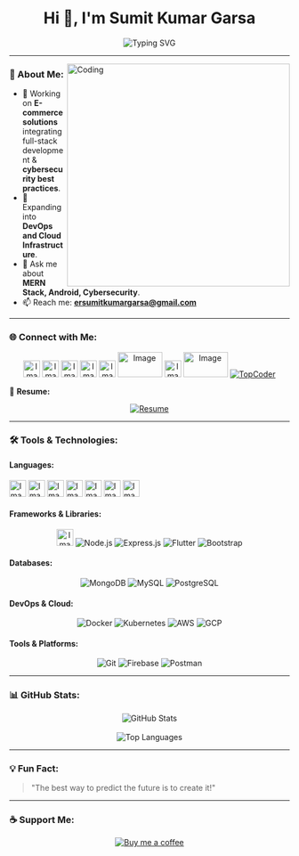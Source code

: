 <h1 align="center">Hi 👋, I'm Sumit Kumar Garsa</h1>

<p align="center">
  <img src="https://readme-typing-svg.demolab.com?font=Fira+Code&weight=500&size=22&pause=1000&color=3A77F7&background=FFFFFF00&center=true&vCenter=true&width=440&lines=Full-Stack+Developer;Android+Developer;Cybersecurity+Enthusiast;Always+Learning%F0%9F%93%9A" alt="Typing SVG" />
</p>

---

<img align="right" alt="Coding" width="400" src="https://cdn.dribbble.com/users/1162077/screenshots/3848914/programmer.gif">

### 🚀 About Me:
- 🔭 Working on **E-commerce solutions** integrating full-stack development & **cybersecurity best practices**.  
- 🌱 Expanding into **DevOps and Cloud Infrastructure**.  
- 💬 Ask me about **MERN Stack, Android, Cybersecurity**.  
- 📫 Reach me: **ersumitkumargarsa@gmail.com**  

---

### 🌐 Connect with Me:
<p align="center">
  <a href="https://twitter.com/sumitkumargarsa"><img width="30" height="30" alt="Image" src="https://github.com/user-attachments/assets/c3e0fa34-4e5e-47f9-87df-270b68077851" /></a>
  <a href="https://linkedin.com/in/sumitkumargarsa"><img width="30" height="30" alt="Image" src="https://github.com/user-attachments/assets/5f3a039d-ad3e-46d7-bb3e-3a6dbec40b09" /></a>
  <a href="https://kaggle.com/sumitkumargarsa"><img width="30" height="30" alt="Image" src="https://github.com/user-attachments/assets/e4f32ed2-34ff-4439-a11e-6251159d4e93" /></a>
  <a href="https://instagram.com/sumitkumargarsa"><img width="30" height="30" alt="Image" src="https://github.com/user-attachments/assets/a2c5a4c6-d86c-4b1d-a2d7-e369ada4ece5" /></a>
  <a href="https://www.youtube.com/c/er.sumitkumargarsa"><img width="30" height="30" alt="Image" src="https://github.com/user-attachments/assets/b2a70354-a298-48e5-b4a9-e587d4979f76" /></a>
  <a href="https://www.codechef.com/users/sumitkumargarsa"><img width="80" height="45" alt="Image" src="https://github.com/user-attachments/assets/3e9f0424-a156-4c43-b138-dcd3e28efd21" /></a>
  <a href="https://www.leetcode.com/sumitkumargarsa"><img width="30" height="30" alt="Image" src="https://github.com/user-attachments/assets/01660ca4-d77e-4001-9dbd-65988744cddc" /></a>
  <a href="https://auth.geeksforgeeks.org/user/sumitkumargarsa"><img width="80" height="45" alt="Image" src="https://github.com/user-attachments/assets/ce0257f5-4e2f-4d91-b10d-8c0459690e1b" /></a>
  <a href="https://www.topcoder.com/members/sumitkumargarsa"><img src="https://img.shields.io/badge/TopCoder-000000?style=for-the-badge&logo=topcoder&logoColor=white" alt="TopCoder"></a>
</p>

📒 **Resume:**  
<p align="center">
  <a href="https://drive.google.com/drive/folders/1JmMf8RgtC6jrLtxF4GfQy9tJTavpQcfB"><img src="https://img.shields.io/badge/Resume-View-blue?style=for-the-badge&logo=readthedocs&logoColor=white" alt="Resume"></a>
</p>

---

### 🛠️ Tools & Technologies:

#### Languages:
  <img width="30" height="30" alt="Image" src="https://github.com/user-attachments/assets/b341650f-7101-4d62-a021-8aea442025dc" />
  <img width="30" height="30" alt="Image" src="https://github.com/user-attachments/assets/a36b51f5-66fe-4809-88c9-8051fa2a4f06" />
  <img width="30" height="30" alt="Image" src="https://github.com/user-attachments/assets/299f631e-6853-479f-ac36-45dc93428ee8" />
  <img width="30" height="30" alt="Image" src="https://github.com/user-attachments/assets/6d05b46d-649a-4beb-bfb0-8818ece1a37d" />
<img width="30" height="30" alt="Image" src="https://github.com/user-attachments/assets/1907fcf1-273e-4fa5-abe5-e03e6511bd2e" />
<img width="30" height="30" alt="Image" src="https://github.com/user-attachments/assets/16cf1565-50c6-4d32-81bf-114f295828df" />
  <img width="30" height="30" alt="Image" src="https://github.com/user-attachments/assets/e9134016-d08e-49a7-952c-3664adefb319" />

#### Frameworks & Libraries:
<p align="center">
  <img width="30" height="30" alt="Image" src="https://github.com/user-attachments/assets/a150b4f1-284e-4d4f-8ebc-0e0fc6439b45" />
  <img src="https://img.shields.io/badge/Node.js-339933?style=for-the-badge&logo=node.js&logoColor=white" alt="Node.js">
  <img src="https://img.shields.io/badge/Express.js-000000?style=for-the-badge&logo=express&logoColor=white" alt="Express.js">
  <img src="https://img.shields.io/badge/Flutter-02569B?style=for-the-badge&logo=flutter&logoColor=white" alt="Flutter">
  <img src="https://img.shields.io/badge/Bootstrap-563D7C?style=for-the-badge&logo=bootstrap&logoColor=white" alt="Bootstrap">
</p>

#### Databases:
<p align="center">
  <img src="https://img.shields.io/badge/MongoDB-47A248?style=for-the-badge&logo=mongodb&logoColor=white" alt="MongoDB">
  <img src="https://img.shields.io/badge/MySQL-00A6D5?style=for-the-badge&logo=mysql&logoColor=white" alt="MySQL">
  <img src="https://img.shields.io/badge/PostgreSQL-336791?style=for-the-badge&logo=postgresql&logoColor=white" alt="PostgreSQL">
</p>

#### DevOps & Cloud:
<p align="center">
  <img src="https://img.shields.io/badge/Docker-2496ED?style=for-the-badge&logo=docker&logoColor=white" alt="Docker">
  <img src="https://img.shields.io/badge/Kubernetes-326CE5?style=for-the-badge&logo=kubernetes&logoColor=white" alt="Kubernetes">
  <img src="https://img.shields.io/badge/AWS-FF9900?style=for-the-badge&logo=amazon-aws&logoColor=white" alt="AWS">
  <img src="https://img.shields.io/badge/GCP-4285F4?style=for-the-badge&logo=googlecloud&logoColor=white" alt="GCP">
</p>

#### Tools & Platforms:
<p align="center">
  <img src="https://img.shields.io/badge/Git-F05033?style=for-the-badge&logo=git&logoColor=white" alt="Git">
  <img src="https://img.shields.io/badge/Firebase-FFCA28?style=for-the-badge&logo=firebase&logoColor=black" alt="Firebase">
  <img src="https://img.shields.io/badge/Postman-FF6C37?style=for-the-badge&logo=postman&logoColor=white" alt="Postman">
</p>

---

### 📊 GitHub Stats:
<p align="center">
  <img src="https://github-readme-stats.vercel.app/api?username=sumitkumargarsa&show_icons=true&theme=radical" alt="GitHub Stats">
  <br/><br/>
  <img src="https://github-readme-stats.vercel.app/api/top-langs/?username=sumitkumargarsa&layout=compact&theme=radical" alt="Top Languages">
</p>

---

### 💡 Fun Fact:
> "The best way to predict the future is to create it!"

---

### ☕ Support Me:
<p align="center">
  <a href="https://buymeacoffee.com/sumitkumargarsa" target="_blank">
    <img src="https://img.shields.io/badge/Buy%20me%20a%20coffee-FFDD00?style=for-the-badge&logo=buymeacoffee&logoColor=000000" alt="Buy me a coffee">
  </a>
</p>
